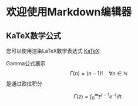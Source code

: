  
<!-- KaTeX requires the use of the HTML5 doctype. Without it, KaTeX may not render properly -->
<link rel="stylesheet" href="https://cdn.jsdelivr.net/npm/katex@0.16.2/dist/katex.min.css" integrity="sha384-bYdxxUwYipFNohQlHt0bjN/LCpueqWz13HufFEV1SUatKs1cm4L6fFgCi1jT643X" crossorigin="anonymous"/>

    
<script defer src="https://cdn.jsdelivr.net/npm/katex@0.16.2/dist/katex.min.js" integrity="sha384-Qsn9KnoKISj6dI8g7p1HBlNpVx0I8p1SvlwOldgi3IorMle61nQy4zEahWYtljaz" crossorigin="anonymous"></script>


<script defer src="https://cdn.jsdelivr.net/npm/katex@0.16.2/dist/contrib/auto-render.min.js" integrity="sha384-+VBxd3r6XgURycqtZ117nYw44OOcIax56Z4dCRWbxyPt0Koah1uHoK0o4+/RRE05" crossorigin="anonymous" onload="renderMathInElement(document.body);"></script>
<!-- KaTeX End-->



# 欢迎使用Markdown编辑器

## KaTeX数学公式

您可以使用渲染LaTeX数学表达式 [KaTeX][1]:


Gamma公式展示 $$\Gamma(n) = (n-1)!\quad\forall n\in\mathbb N$$  是通过欧拉积分

$$
\Gamma(z) = \int_0^\infty t^{z-1}e^{-t}dt\,.
$$

 
[1]: https://katex.org/
[2]: http://meta.math.stackexchange.com/questions/5020/mathjax-basic-tutorial-and-quick-reference
[3]: https://katex.org/docs/browser.html
[4]: https://mermaidjs.github.io/
[5]: http://adrai.github.io/flowchart.js/
